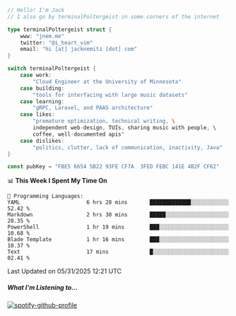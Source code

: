 ```go
// Hello! I'm Jack
// I also go by terminalPoltergeist in some corners of the internet

type terminalPoltergeist struct {
    www: "jnem.me"
    twitter: "@i_heart_vim"
    email: "hi [at] jacknemitz [dot] com"
}

switch terminalPoltergeist {
    case work:
        "Cloud Engineer at the University of Minnesota"
    case building:
        "tools for interfacing with large music datasets"
    case learning:
        "gRPC, Laravel, and PAAS architecture"
    case likes:
        "premature optimization, technical writing, \
        independent web-design, TUIs, sharing music with people, \
        coffee, well-documented apis"
    case dislikes:
        "politics, clutter, lack of communication, inactivity, Java"
}

const pubKey = "FBE5 6654 5B22 93FE CF7A  3FED FEBC 141E 4B2F CF62"
```

<!--START_SECTION:waka-->
📊 **This Week I Spent My Time On** 

```text
💬 Programming Languages: 
YAML                     6 hrs 28 mins       █████████████░░░░░░░░░░░░   52.42 % 
Markdown                 2 hrs 30 mins       █████░░░░░░░░░░░░░░░░░░░░   20.35 % 
PowerShell               1 hr 19 mins        ███░░░░░░░░░░░░░░░░░░░░░░   10.68 % 
Blade Template           1 hr 16 mins        ███░░░░░░░░░░░░░░░░░░░░░░   10.37 % 
Text                     17 mins             █░░░░░░░░░░░░░░░░░░░░░░░░   02.41 % 
```


 Last Updated on 05/31/2025 12:21 UTC
<!--END_SECTION:waka-->

##### What I'm Listening to...

[![spotify-github-profile](https://jnem.me/listening-item?maxAge=2592000)](https://jnem.me/listening)

